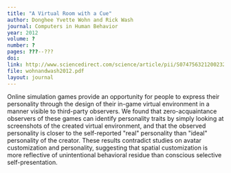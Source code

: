 ```yaml
---
title: "A Virtual Room with a Cue"
author: Donghee Yvette Wohn and Rick Wash
journal: Computers in Human Behavior
year: 2012
volume: ?
number: ?
pages: ???--???
doi: 
link: http://www.sciencedirect.com/science/article/pii/S0747563212002324
file: wohnandwash2012.pdf
layout: journal
---
```


Online simulation games provide an opportunity for people to express their personality through the design of their
in-game virtual environment in a manner visible to third-party observers. We found that zero-acquaintance observers of
these games can identify personality traits by simply looking at screenshots of the created virtual environment, and
that the observed personality is closer to the self-reported "real" personality than "ideal" personality of the
creator. These results contradict studies on avatar customization and personality, suggesting that spatial
customization is more reflective of unintentional behavioral residue than conscious selective self-presentation.

